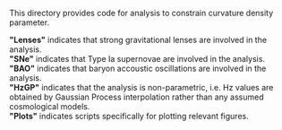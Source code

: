 This directory provides code for analysis to constrain curvature density parameter.

**"Lenses"** indicates that strong gravitational lenses are involved in the analysis.  
**"SNe"** indicates that Type Ia supernovae are involved in the analysis.   
**"BAO"** indicates that baryon accoustic oscillations are involved in the analysis.   
**"HzGP"** indicates that the analysis is non-parametric, i.e. Hz values are obtained by Gaussian Process interpolation rather than any assumed cosmological models.       
**"Plots"** indicates scripts specifically for plotting relevant figures.
